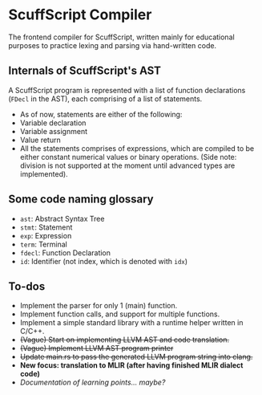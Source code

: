 # ScuffScript Compiler

The frontend compiler for ScuffScript, written mainly for educational purposes to practice lexing and parsing via hand-written code.

## Internals of ScuffScript's AST

A ScuffScript program is represented with a list of function declarations (`FDecl` in the AST), each comprising of a list of statements.
- As of now, statements are either of the following:
- Variable declaration
- Variable assignment
- Value return
- All the statements comprises of expressions, which are compiled to be either constant numerical values or binary operations. (Side note: division is not supported at the moment until advanced types are implemented).

## Some code naming glossary
- `ast`: Abstract Syntax Tree
- `stmt`: Statement
- `exp`: Expression
- `term`: Terminal
- `fdecl`: Function Declaration
- `id`: Identifier (not index, which is denoted with `idx`)

## To-dos
- Implement the parser for only 1 (main) function.
- Implement function calls, and support for multiple functions.
- Implement a simple standard library with a runtime helper written in C/C++.
- ~~(Vague) Start on implementing LLVM AST and code translation.~~ 
- ~~(Vague) Implement LLVM AST program printer~~
- ~~Update main.rs to pass the generated LLVM program string into clang.~~
- **New focus: translation to MLIR (after having finished MLIR dialect code)**
- *Documentation of learning points... maybe?*
